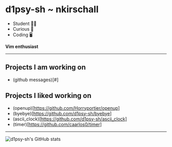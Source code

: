 # d1psy-sh ~ nkirschall

* Student 👨‍💻
* Curious 🤔
* Coding  🖥️

**Vim enthusiast**

---

## Projects I am working on

- (github messages)[#]

## Projects I liked working on

- (openup)[https://github.com/Horryportier/openup]
- (byebye)[https://github.com/d1psy-sh/byebye]
- (ascii_clock)[https://github.com/d1psy-sh/ascii_clock]
- (timer)[https://github.com/caarlos0/timer]

---

![d1psy-sh's GitHub stats](https://github-readme-stats.vercel.app/api?username=d1psy-sh&show_icons=true&theme=dark)
